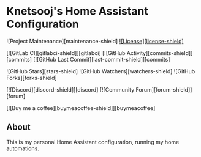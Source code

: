 # Knetsooj's Home Assistant Configuration

![Project Maintenance][maintenance-shield]
[![License][license-shield]](LICENSE.md)

[![GitLab CI][gitlabci-shield]][gitlabci]
[![GitHub Activity][commits-shield]][commits]
[![GitHub Last Commit][last-commit-shield]][commits]

![GitHub Stars][stars-shield]
![GitHub Watchers][watchers-shield]
![GitHub Forks][forks-shield]

[![Discord][discord-shield]][discord]
[![Community Forum][forum-shield]][forum]

[![Buy me a coffee][buymeacoffee-shield]][buymeacoffee]

## About

This is my personal Home Assistant configuration, running my home automations.
